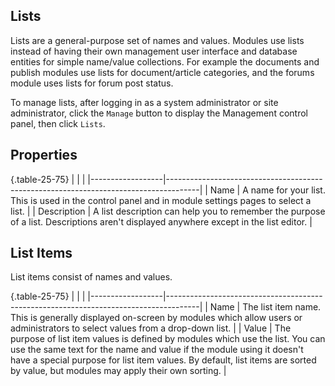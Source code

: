 ## Lists
Lists are a general-purpose set of names and values.  Modules use lists instead of having their own management user interface and database entities for simple 
name/value collections.  For example the documents and publish modules use lists for document/article categories, and the forums module uses lists for forum post 
status.

To manage lists, after logging in as a system administrator or site administrator, click the `Manage` button to display the Management control panel, 
then click `Lists`. 

## Properties

{.table-25-75}
|                  |                                                                                      |
|------------------|--------------------------------------------------------------------------------------|
| Name             | A name for your list.  This is used in the control panel and in module settings pages to select a list.   |
| Description      | A list description can help you to remember the purpose of a list.  Descriptions aren't displayed anywhere except in the list editor.  |


## List Items
List items consist of names and values.  

{.table-25-75}
|                  |                                                                                      |
|------------------|--------------------------------------------------------------------------------------|
| Name             | The list item name.  This is generally displayed on-screen by modules which allow users or administrators to select values from a drop-down list.  |
| Value            | The purpose of list item values is defined by modules which use the list.  You can use the same text for the name and value if the module using it doesn't have a special purpose for list item values.  By default, list items are sorted by value, but modules may apply their own sorting. |

